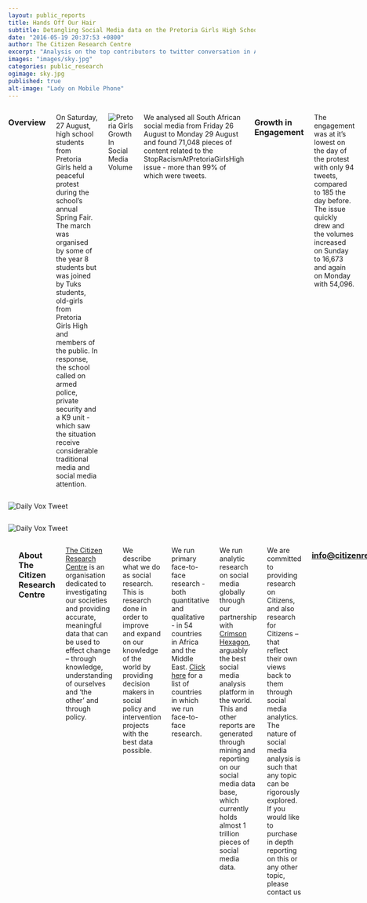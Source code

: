 ```yaml
---
layout: public_reports
title: Hands Off Our Hair
subtitle: Detangling Social Media data on the Pretoria Girls High School Protest
date: "2016-05-19 20:37:53 +0800"
author: The Citizen Research Centre
excerpt: "Analysis on the top contributors to twitter conversation in Africa"
images: "images/sky.jpg"
categories: public_research
ogimage: sky.jpg
published: true
alt-image: "Lady on Mobile Phone"
---
```

<div class="row">
	<div class='medium-2 large-2 columns'>
		<div class='spacing'></div>
	</div>
<div class='medium-8 large-8 columns'>
    <h3>Overview</h3>
<p>On Saturday, 27 August, high school students from Pretoria Girls held a peaceful protest during the school’s annual Spring Fair. The march was organised by some of the year 8 students but was joined by Tuks students, old-girls from Pretoria Girls High and members of the public. In response, the school called on armed police, private security and a K9 unit - which saw the situation receive considerable traditional media and social media attention.
</p>
<p><img src="{{site.url}}/images/blog-images/ptagirls_volume.jpg" alt="Pretoria Girls Growth In Social Media Volume"></p>
<p>We analysed all South African social media from Friday 26 August to Monday 29 August and found 71,048 pieces of content related to the StopRacismAtPretoriaGirlsHigh issue - more than 99% of which were tweets.
</p>
<h3>Growth in Engagement</h3>
<p>The engagement was at it’s lowest on the day of the protest with only 94 tweets, compared to 185 the day before. The issue quickly drew and the volumes increased on Sunday to 16,673 and again on Monday with 54,096.
</p>
<div id="growth" style="min-width: 275px; height: 400px; margin: 0 auto"></div>
<p><img src="{{site.url}}/images/blog-images/sentiment.jpg" alt="Sentiment towards Pretoria Girls Protest on Social Media"></p>
<p>The sentiment on Friday was mostly neutral, with only 16% being expressly positive and 27% negative. By Monday 29 August, the sentiment had shifted quite significantly to 22% positive and 44% negative.
</p>
<h3>Most Shared Tweets</h3>
</div>
<div class='medium-2 large-2 columns'>
        <div class='spacing'></div>
    </div>
    </div>
<div class="row">
    <div class='medium-2 large-2 columns'>
        <div class='spacing'></div>
    </div>
<div class='medium-4 large-4 columns'>
    <p><img src="{{site.url}}/images/blog-images/dailvox.jpg" alt="Daily Vox Tweet"></p>
</div>
<div class='medium-4 large-4 columns'>
    <p><img src="{{site.url}}/images/blog-images/dailvox.jpg" alt="Daily Vox Tweet"></p>
</div>
<div class='medium-2 large-2 columns'>
	<div class='spacing'></div>
	</div>
</div>
<div class="row">
<div class='medium-2 large-2 columns'>
        <div class='spacing'></div>
    </div>
<div class='medium-8 large-8 columns'>
<div class='spacing'></div>
<h3>About The Citizen Research Centre</h3>
<p><a href="{{site.url}}" target="_blank">The Citizen Research Centre</a> is an organisation dedicated to investigating our societies and providing accurate, meaningful data that can be used to effect change – through knowledge, understanding of ourselves and ‘the other’ and through policy.</p><p>
We describe what we do as social research. This is research done in order to improve and expand on our knowledge of the world by providing decision makers in social policy and intervention projects with the best data possible.</p><p>
We run primary face-to-face research - both quantitative and qualitative - in 54 countries in Africa and the Middle East. <a href="where-we-work.html" target="_blank">Click here</a> for a list of countries in which we run face-to-face research.</p><p>
We run analytic research on social media globally through our partnership with <a href="http://www.crimsonhexagon.com/" target="_blank">Crimson Hexagon</a>, arguably the best social media analysis platform in the world. This and other reports are generated through mining and reporting on our social media data base, which currently holds almost 1 trillion pieces of social media data.</p><p>
We are committed to providing research on Citizens, and also research for Citizens – that reflect their own views back to them through social media analytics.
The nature of social media analysis is such that any topic can be rigorously explored.  If you would like to purchase in depth reporting on this or any other topic, please contact us</p>  <h3 style="text-align: center;"><a href="mailto:info@citizenresearchcentre.org">info@citizenresearchcentre.org</a></h3>
</div>
<div class='medium-2 large-2 columns'>
    <div class='spacing'></div>
    </div>
</div>

<script>
$(function () {
    $('#growth').highcharts({

        chart: {
            type: 'column'
        },

        title: {
            text: 'Growth in Relevant Mentions'
        },

        xAxis: {
            categories: ['26th August', '27th August', '28th August', '29th August']
        },

        yAxis: {
            allowDecimals: false,
            min: 0,
            title: {
                text: 'Total Volume'
            }
        },

        tooltip: {
            formatter: function () {
                return '<b>' + this.x + '</b><br/>' +
                    this.series.name + ': ' + this.y + '<br/>'
            }
        },

        series: [{
            name: 'Mentions',
            data: [185, 94, 16673, 54096],
        }]
    });
});
</script>
